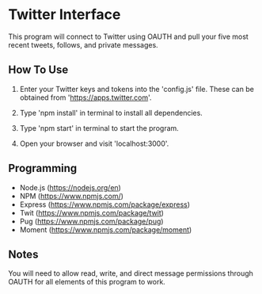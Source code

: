 # Twitter Interface

This program will connect to Twitter using OAUTH and pull your five most recent tweets, follows, and private messages.

## How To Use

1. Enter your Twitter keys and tokens into the 'config.js' file. These can be obtained from 'https://apps.twitter.com'.

2. Type 'npm install' in terminal to install all dependencies.

3. Type 'npm start' in terminal to start the program.

4. Open your browser and visit 'localhost:3000'.

## Programming

* Node.js (https://nodejs.org/en)
* NPM (https://www.npmjs.com/)
* Express (https://www.npmjs.com/package/express)
* Twit (https://www.npmjs.com/package/twit)
* Pug (https://www.npmjs.com/package/pug)
* Moment (https://www.npmjs.com/package/moment)

## Notes

You will need to allow read, write, and direct message permissions through OAUTH for all elements of this program to work.
